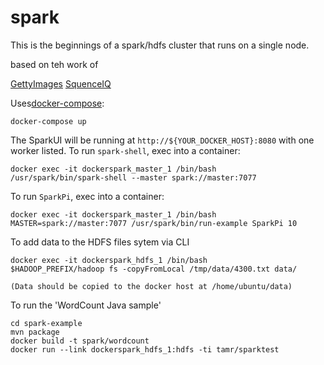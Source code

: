 
# spark

This is the beginnings of a spark/hdfs cluster that runs on a single node.

based on teh work of

[GettyImages](https://github.com/gettyimages/docker-spark)
[SquenceIQ](https://hub.docker.com/r/sequenceiq/hadoop-docker/)

Uses[docker-compose](http://docs.docker.com/compose):

    docker-compose up

The SparkUI will be running at `http://${YOUR_DOCKER_HOST}:8080` with one worker listed. To run `spark-shell`, exec into a container:

    docker exec -it dockerspark_master_1 /bin/bash
    /usr/spark/bin/spark-shell --master spark://master:7077

To run `SparkPi`, exec into a container:

    docker exec -it dockerspark_master_1 /bin/bash
    MASTER=spark://master:7077 /usr/spark/bin/run-example SparkPi 10

To add data to the HDFS files sytem via CLI

    docker exec -it dockerspark_hdfs_1 /bin/bash
    $HADOOP_PREFIX/hadoop fs -copyFromLocal /tmp/data/4300.txt data/

    (Data should be copied to the docker host at /home/ubuntu/data)

To run the 'WordCount Java sample'

    cd spark-example
    mvn package
    docker build -t spark/wordcount
    docker run --link dockerspark_hdfs_1:hdfs -ti tamr/sparktest

